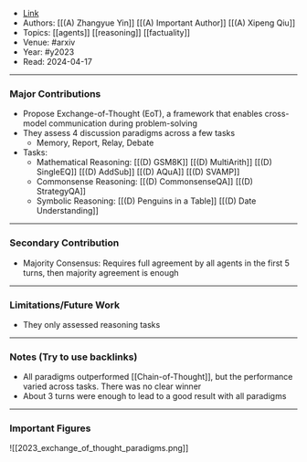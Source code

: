 - [Link](https://arxiv.org/abs/2312.01823)
- Authors: [[(A) Zhangyue Yin]] [[(A) Important Author]] [[(A) Xipeng Qiu]]
- Topics: [[agents]] [[reasoning]] [[factuality]]
- Venue: #arxiv
- Year: #y2023
- Read: 2024-04-17

---
### Major Contributions

- Propose Exchange-of-Thought (EoT), a framework that enables cross-model communication during problem-solving
- They assess 4 discussion paradigms across a few tasks
	- Memory, Report, Relay, Debate
- Tasks:
	- Mathematical Reasoning: [[(D) GSM8K]] [[(D) MultiArith]] [[(D) SingleEQ]] [[(D) AddSub]] [[(D) AQuA]] [[(D) SVAMP]]
	- Commonsense Reasoning: [[(D) CommonsenseQA]] [[(D) StrategyQA]]
	- Symbolic Reasoning: [[(D) Penguins in a Table]] [[(D) Date Understanding]]

---
### Secondary Contribution

- Majority Consensus: Requires full agreement by all agents in the first 5 turns, then majority agreement is enough

---
### Limitations/Future Work

- They only assessed reasoning tasks

---
### Notes (Try to use backlinks)

- All paradigms outperformed [[Chain-of-Thought]], but the performance varied across tasks. There was no clear winner
- About 3 turns were enough to lead to a good result with all paradigms

---
### Important Figures

![[2023_exchange_of_thought_paradigms.png]]